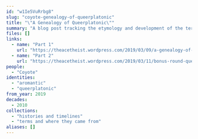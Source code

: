 ```yaml
---
id: "w1Ie5VuRrbg8"
slug: "coyote-genealogy-of-queerplatonic"
title: "\"A Genealogy of Queerplatonic\""
summary: "A blog post tracking the etymology and development of the term \"queerplatonic\""
files: []
links:
  - name: "Part 1"
    url: "https://theacetheist.wordpress.com/2019/03/09/a-genealogy-of-queerplatonic/"
  - name: "Part 2"
    url: "https://theacetheist.wordpress.com/2019/03/11/bonus-round-queerplatonic-adjacent-concepts/"
people:
  - "Coyote"
identities:
  - "aromantic"
  - "queerplatonic"
from_year: 2019
decades:
  - 2010
collections:
  - "histories and timelines"
  - "terms and where they came from"
aliases: []
---
```

